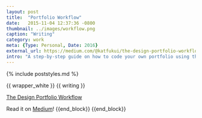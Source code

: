 ```yaml
---
layout: post
title:  "Portfolio Workflow"
date:   2015-11-04 12:37:36 -0800
thumbnail: ../images/workflow.png
caption: "Writing"
category: work
meta: {Type: Personal, Date: 2016}
external_url: https://medium.com/@katfukui/the-design-portfolio-workflow-a94030d0b39e#.888tsxopx
intro: "A step-by-step guide on how to code your own portfolio using the terminal, Jekyll, and GitHub."
---
```

{% include poststyles.md %}

{{ wrapper_white }}
{{ writing }}
<script async src="https://static.medium.com/embed.js"></script><a class="m-story" data-width="100%" data-collapsed="true" href="https://medium.com/@katfukui/the-design-portfolio-workflow-a94030d0b39e">The Design Portfolio Workflow</a>

Read it on [Medium](https://medium.com/@katfukui/the-design-portfolio-workflow-a94030d0b39e)!
{{end_block}}
{{end_block}}
